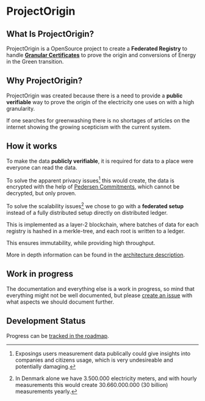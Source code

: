 # ProjectOrigin

## What Is ProjectOrigin?

ProjectOrigin is a OpenSource project to create a **Federated Registry**
to handle [**Granular Certificates**](concept/granular-certificates/readme.md)
to prove the origin and conversions of Energy in the Green transition.

## Why ProjectOrigin?

ProjectOrigin was created because there is a need to provide a
**public verifiable** way to prove the origin of the electricity one uses on
with a high granularity.

If one searches for greenwashing there is no shortages of articles on the
internet showing the growing scepticism with the current system.

## How it works

To make the data **publicly verifiable**, it is required for data
to a place were everyone can read the data.

To solve the apparent privacy issues[^1] this would create,
the data is encrypted with the help of [Pedersen Commitments](concept/pedersen-commitments.md),
which cannot be decrypted, but only proven.

[^1]: Exposings users measurement data publically could give insights into companies and citizens
usage, which is very undesireable and potentially damaging.


To solve the scalability issues[^2] we chose to go with a **federated setup**
instead of a fully distributed setup directly on distributed ledger.

This is implemented as a layer-2 blockchain, where batches of data for
each registry is hashed in a merkle-tree, and each root is written to a ledger.

This ensures immutability, while providing high throughput.

[^2]: In Denmark alone we have 3.500.000 electricity meters,
and with hourly measurements this would create
30.660.000.000 (30 billion) measurements yearly.

More in depth information can be found in the [architecture description](architecture/overview.md).

## Work in progress

The documentation and everything else is a work in progress,
so mind that everything might not be well documented,
but please [create an issue](https://github.com/project-origin/registry/issues/new/choose)
with what aspects we should document further.

## Development Status

Progress can be [tracked in the roadmap](roadmap.md).
